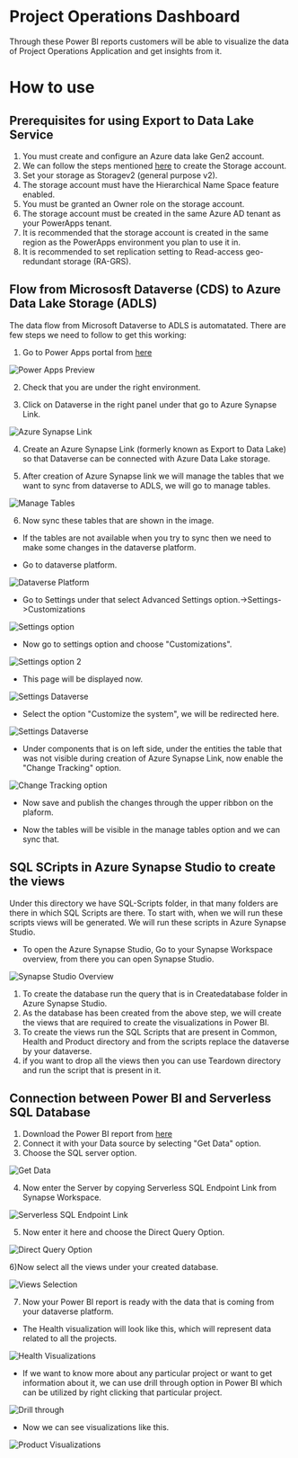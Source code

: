 # Project Operations Dashboard

Through these Power BI reports customers will be able to visualize the data of Project Operations Application and get insights from it.

# How to use

## Prerequisites for using Export to Data Lake Service 

1) You must create and configure an Azure data lake Gen2 account.
2) We can follow the steps mentioned [here](https://docs.microsoft.com/en-us/azure/storage/common/storage-account-create?tabs=azure-portal) to create the Storage account.
3) Set your storage as Storagev2 (general purpose v2).
4) The storage account must have the Hierarchical Name Space feature enabled.
5) You must be granted an Owner role on the storage account.
6) The storage account must be created in the same Azure AD tenant as your PowerApps tenant.
7) It is recommended that the storage account is created in the same region as the PowerApps environment you plan to use it in.
8) It is recommended to set replication setting to Read-access geo-redundant storage (RA-GRS).

## Flow from Micrososft Dataverse (CDS) to Azure Data Lake Storage (ADLS)

The data flow from Microsoft Dataverse to ADLS is automatated. There are few steps we need to follow to get this working:

1) Go to Power Apps portal from [here]( https://make.powerapps.com)

![Power Apps Preview](../images/power-apps-preview.jpg)

2) Check that you are under the right environment.

3) Click on Dataverse in the right panel under that go to Azure Synapse Link.

![Azure Synapse Link](../images/create-azure-synapse.jpg)

4) Create an Azure Synapse Link (formerly known as Export to Data Lake) so that Dataverse can be connected with Azure Data Lake storage.

5) After creation of Azure Synapse link we will manage the tables that we want to sync from dataverse to ADLS, we will go to manage tables.

![Manage Tables](../images/manage-tables-azure-synapse-link.jpg)

6) Now sync these tables that are shown in the image.
* If the tables are not available when you try to sync then we need to make some changes in the dataverse platform.

*  Go to dataverse platform.

![Dataverse Platform](../images/project-operations-dashboard.jpg)

* Go to Settings under that select Advanced Settings option.->Settings->Customizations 

![Settings option](../images/settings1.2-dataverse.jpg)

* Now go to settings option and choose "Customizations".

![Settings option 2](../images/settings1.3-dataverse.jpg)

* This page will be displayed now.

![Settings  Dataverse](../images/settings-project-operations.jpg)

* Select the option "Customize the system", we will be redirected here.

![Settings  Dataverse](../images/settings2-dataverse.jpg)

* Under components that is on left side, under the entities the table that was not visible during creation of Azure Synapse Link, now enable the "Change Tracking" option.

![Change Tracking option](../images/change-tracking-option.jpg.jpg)

* Now save and publish the changes through the upper ribbon on the plaform.

* Now the tables will be visible in the manage tables option and we can sync that.

## SQL SCripts in Azure Synapse Studio to create the views

Under this directory we have SQL-Scripts folder, in that many folders are there in which SQL Scripts are there.
To start with, when we will run these scripts views will be generated. We will run these scripts in Azure Synapse Studio.
* To open the Azure Synapse Studio, Go to your Synapse Workspace overview, from there you can open Synapse Studio.

![Synapse Studio Overview](../images/synpase-workspace-overview.jpg)

1) To create the database run the query that is in Createdatabase folder in Azure Synapse Studio.
2) As the database has been created from the above step, we will create the views that are required to create the visualizations in Power BI.
3) To create the views run the SQL Scripts that are present in Common, Health and Product directory and from the scripts replace the dataverse by your dataverse. 
4) if you want to drop all the views then you can use Teardown directory and run the script that is present in it.

## Connection between Power BI and Serverless SQL Database

1) Download the Power BI report from [here](../Project-Operations-Dashboard/Project%20Operations%20Dashboard.pbix)
2) Connect it with your Data source by selecting "Get Data" option.
3) Choose the SQL server option.

![Get Data](../images/get-data.jpg)

4) Now enter the Server by copying Serverless SQL Endpoint Link from Synapse Workspace.

![Serverless SQL Endpoint Link](../images/serverless-SQL-endpoint-link.jpg)

5) Now enter it here and choose the Direct Query Option.

![Direct Query Option](../images/connection-Power-BI-Database.jpg)

6)Now select all the views under your created database.

![Views Selection](../images/power-BI-views-selection.jpg)

7) Now your Power BI report is ready with the data that is coming from your dataverse platform.

* The Health visualization will look like this, which will represent data related to all the projects.

![Health Visualizations](../images/health-visualizations.jpg)

* If we want to know more about any particular project or want to get information about it, we can use drill through option in Power BI which can be utilized by right clicking that particular project.

![Drill through](../images/drill-through.jpg)

* Now we can see visualizations like this.

![Product Visualizations](../images/product-visualizations.jpg)